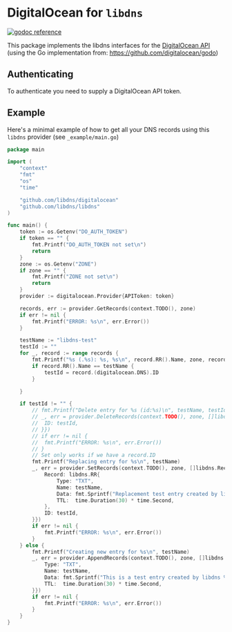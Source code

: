 # DigitalOcean for `libdns`

[![godoc reference](https://img.shields.io/badge/godoc-reference-blue.svg)](https://pkg.go.dev/github.com/libdns/digitalocean)


This package implements the libdns interfaces for the [DigitalOcean API](https://developers.digitalocean.com/documentation/v2/#domains) (using the Go implementation from: https://github.com/digitalocean/godo)

## Authenticating

To authenticate you need to supply a DigitalOcean API token.

## Example

Here's a minimal example of how to get all your DNS records using this `libdns` provider (see `_example/main.go`)

```go
package main

import (
	"context"
	"fmt"
	"os"
	"time"

	"github.com/libdns/digitalocean"
	"github.com/libdns/libdns"
)

func main() {
	token := os.Getenv("DO_AUTH_TOKEN")
	if token == "" {
		fmt.Printf("DO_AUTH_TOKEN not set\n")
		return
	}
	zone := os.Getenv("ZONE")
	if zone == "" {
		fmt.Printf("ZONE not set\n")
		return
	}
	provider := digitalocean.Provider{APIToken: token}

	records, err := provider.GetRecords(context.TODO(), zone)
	if err != nil {
		fmt.Printf("ERROR: %s\n", err.Error())
	}

	testName := "libdns-test"
	testId := ""
	for _, record := range records {
		fmt.Printf("%s (.%s): %s, %s\n", record.RR().Name, zone, record.RR().Data, record.RR().Type)
		if record.RR().Name == testName {
			testId = record.(digitalocean.DNS).ID
		}

	}

	if testId != "" {
		// fmt.Printf("Delete entry for %s (id:%s)\n", testName, testId)
		// _, err = provider.DeleteRecords(context.TODO(), zone, []libdns.Record{digitalocean.DNS{
		// 	ID: testId,
		// }})
		// if err != nil {
		// 	fmt.Printf("ERROR: %s\n", err.Error())
		// }
		// Set only works if we have a record.ID
		fmt.Printf("Replacing entry for %s\n", testName)
		_, err = provider.SetRecords(context.TODO(), zone, []libdns.Record{digitalocean.DNS{
			Record: libdns.RR{
				Type: "TXT",
				Name: testName,
				Data: fmt.Sprintf("Replacement test entry created by libdns %s", time.Now()),
				TTL:  time.Duration(30) * time.Second,
			},
			ID: testId,
		}})
		if err != nil {
			fmt.Printf("ERROR: %s\n", err.Error())
		}
	} else {
		fmt.Printf("Creating new entry for %s\n", testName)
		_, err = provider.AppendRecords(context.TODO(), zone, []libdns.Record{libdns.RR{
			Type: "TXT",
			Name: testName,
			Data: fmt.Sprintf("This is a test entry created by libdns %s", time.Now()),
			TTL:  time.Duration(30) * time.Second,
		}})
		if err != nil {
			fmt.Printf("ERROR: %s\n", err.Error())
		}
	}
}
```
